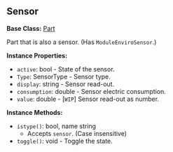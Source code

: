 ## Sensor

**Base Class:** [Part](PartBase.md)

Part that is also a sensor. (Has `ModuleEnviroSensor`.)


**Instance Properties:**
- `active`: bool - State of the sensor.
- `Type`: SensorType - Sensor type.
- `display`: string - Sensor read-out.
- `consumption`: double - Sensor electric consumption.
- `value`: double - \[`WIP`\] Sensor read-out as number.

**Instance Methods:**
- `istype()`: bool, name string
  - Accepts `sensor`. (Case insensitive)
- `toggle()`: void - Toggle the state.

